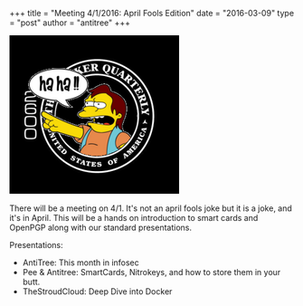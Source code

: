 +++
title = "Meeting 4/1/2016: April Fools Edition"
date = "2016-03-09"
type = "post"
author = "antitree"
+++

![2600](/images/2600_nelson.png)

There will be a meeting on 4/1. It's not an april fools joke but it is a joke, and it's in April. This will be a hands on introduction to smart cards and OpenPGP along with our standard presentations.  

Presentations:

* AntiTree: This month in infosec
* Pee & Antitree: SmartCards, Nitrokeys, and how to store them in your butt.
* TheStroudCloud: Deep Dive into Docker
